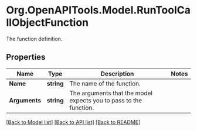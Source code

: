 # Org.OpenAPITools.Model.RunToolCallObjectFunction
The function definition.

## Properties

Name | Type | Description | Notes
------------ | ------------- | ------------- | -------------
**Name** | **string** | The name of the function. | 
**Arguments** | **string** | The arguments that the model expects you to pass to the function. | 

[[Back to Model list]](../README.md#documentation-for-models) [[Back to API list]](../README.md#documentation-for-api-endpoints) [[Back to README]](../README.md)

